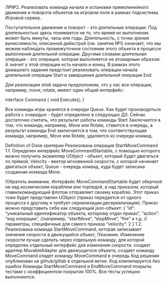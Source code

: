ЛР№2. Реализовать команда начала и остановки прямолинейного движения и поворота объектов на игровом поле в рамках подсистемы Игровой сервер.

Поступательное движение и поворот - это длительные операции. Под длительностью здесь понимается не то, что время их выполнения может быть минуты, часы или годы. Длительность, с точки зрения вычислимости, описанной дейкстрой (см. занятие №1) означает, что мы можем наблюдать промежуточное состояние этого объекта в процессе выполнения длительной операции. Другими словами длительная операция - это операция, которая выполняется не атомарным образом. А значит у этой операции есть начало и конец. В рамках этого домашнего задания предстоит реализовать операции начала длительной операции Start и завершения длительной операции End.

Для реализации этой задачи предположим, что у нас все операции, например, move, rotate, имеют один общий интерфейс:

interface Command
{
	void Execute();
}  

Все команды игры хранятся в очереди Queue. Как будет производиться работа с очередью - будет определено в следующих ДЗ. Сейчас достаточно считать, что результат работы команды Start Заключается в том, что команда, например, Move или Rotate, ставится в очередь, а результат команды End заключается в том, что соответствующая команда, например,  Move или Rotate, удаляется из очереди команд.

Definition of Done критерии
Реализована операция StartMoveCommand
1.1. Определен интерфейс MoveCommandStartable, с помощью которого можно получить экземпляр UObject - объект, который будет двигаться по прямой, Velocity - вектор мгновенной скорости, с которой начинает двигаться объект, Queue<Command> - очередь команд, куда будет записана созданная команда Move. 

!Обратить внимание. Интерфейс MoveCommandStartable будет оберткой не над космическим кораблем или торпедой, а над приказом, который главнокомандующий флотом отправляет своему кораблю. Этот приказ тоже будет представлен UObject (приказ передается от одного процесса к другому и требует сериализации.десериализации). Приказ можно представить себе как следующий json-объект:
{
	“id”: “уникальный идентификатор объекта, которому отдан приказ”,
“action”: “код операции”, //например, “startMove”, “stopMove”, “fire” и т.д.
// параметры, специфичные для самого приказа
“velocity”: 2
}
1.2. Реализована команда StartMoveCommand, которая
записывает значение скорости в движущийся объект,
!Указание. Изменение скорости лучше сделать через отдельную команду, для которой определен отдельный интерфейс для изменения скорости.
создает адаптер MovableAdapter для движущегося объекта, 
создает команду MoveCommand
кладет команду MoveCommand в очередь
Код решения опубликован на github/gitlab в отдельной ветке.
Код компилируется без ошибок
Команды StartMoveCommand и EndMoveCommand покрыты тестами с коэффициентом покрытия 100%.
Все тесты успешно выполняются.

